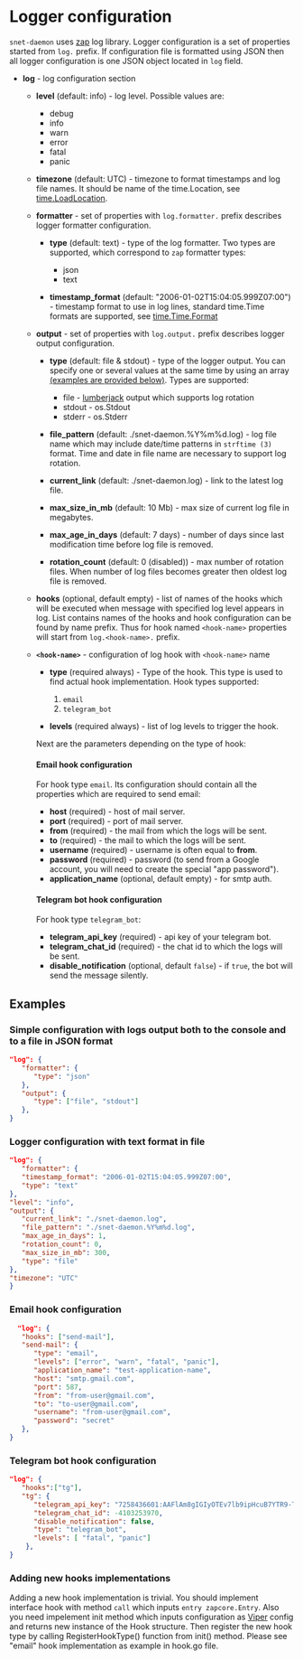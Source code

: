 # Logger configuration

```snet-daemon``` uses [zap](https://github.com/uber-go/zap) log
library. Logger configuration is a set of properties started from ```log.```
prefix. If configuration file is formatted using JSON then all logger
configuration is one JSON object located in ```log``` field.

* **log** - log configuration section

    * **level** (default: info) - log level. Possible values are:
        * debug
        * info
        * warn
        * error
        * fatal
        * panic

    * **timezone** (default: UTC) - timezone to format timestamps and log
      file names. It should be name of the time.Location, see
      [time.LoadLocation](https://golang.org/pkg/time/#LoadLocation).

    * **formatter** - set of properties with ```log.formatter.``` prefix
      describes logger formatter configuration.

        * **type** (default: text) - type of the log formatter. Two types are
          supported, which correspond to ```zap``` formatter types:
            * json
            * text

        * **timestamp_format** (default:  "2006-01-02T15:04:05.999Z07:00") -
          timestamp format to use in log lines, standard time.Time formats are
          supported, see [time.Time.Format](https://golang.org/pkg/time/#Time.Format)

    * **output** - set of properties with ```log.output.``` prefix describes
      logger output configuration.

        * **type** (default: file & stdout) - type of the logger output. You can specify one or several values at the same time by using an array [(examples are provided below)](#examples). Types are
          supported:
            * file -
              [lumberjack](https://github.com/natefinch/lumberjack)
              output which supports log rotation
            * stdout - os.Stdout
            * stderr - os.Stderr

        * **file_pattern** (default: ./snet-daemon.%Y%m%d.log) - log file name
          which may include date/time patterns in ```strftime (3)``` format. Time
          and date in file name are necessary to support log rotation.

        * **current_link** (default: ./snet-daemon.log) - link to the latest log
          file.

        * **max_size_in_mb** (default: 10 Mb) - max size of current log file in megabytes.

        * **max_age_in_days** (default: 7 days) - number of days since
          last modification time before log file is removed.

        * **rotation_count** (default: 0 (disabled)) - max number of rotation
          files. When number of log files becomes greater then oldest log file is
          removed.

    * **hooks** (optional, default empty) - list of names of the hooks which will be executed
      when message with specified log level appears in log. List contains names of
      the hooks and hook configuration can be found by name prefix. Thus for
      hook named ```<hook-name>``` properties will start from
      ```log.<hook-name>.``` prefix.

    * **```<hook-name>```** - configuration of log hook with `<hook-name>` name

        * **type** (required always) - Type of the hook. This type is used to find actual
          hook implementation. Hook types supported: 
      
          1) `email`  
          2) `telegram_bot` 

        * **levels** (required always) - list of log levels to trigger the hook.

        Next are the parameters depending on the type of hook:

        #### Email hook configuration

        For hook type `email`. Its configuration should contain all the properties which are required to send email:

        * **host** (required) - host of mail server.
        * **port** (required) - port of mail server.
        * **from** (required) - the mail from which the logs will be sent.
        * **to** (required) - the mail to which the logs will be sent.
        * **username** (required) - username is often equal to **from**.
        * **password** (required) - password (to send from a Google account, you will need to create the special "app password").
        * **application_name** (optional, default empty) - for smtp auth.

        #### Telegram bot hook configuration

        For hook type `telegram_bot`:

        * **telegram_api_key** (required) - api key of your telegram bot.
        * **telegram_chat_id** (required) - the chat id to which the logs will be sent.
        * **disable_notification** (optional, default `false`) - if `true`, the bot will send the message silently.

## Examples

### Simple configuration with logs output both to the console and to a file in JSON format

```json
"log": {
   "formatter": {
      "type": "json"
   },
   "output": {
      "type": ["file", "stdout"]
   },
}
```

### Logger configuration with text format in file

```json
"log": {
   "formatter": {
   "timestamp_format": "2006-01-02T15:04:05.999Z07:00",
   "type": "text"
},
"level": "info",
"output": {
   "current_link": "./snet-daemon.log",
   "file_pattern": "./snet-daemon.%Y%m%d.log",
   "max_age_in_days": 1,
   "rotation_count": 0,
   "max_size_in_mb": 300,
   "type": "file"
},
"timezone": "UTC"
}
```

### Email hook configuration

```json
  "log": {
   "hooks": ["send-mail"],
   "send-mail": {
      "type": "email",
      "levels": ["error", "warn", "fatal", "panic"],
      "application_name": "test-application-name",
      "host": "smtp.gmail.com",
      "port": 587,
      "from": "from-user@gmail.com",
      "to": "to-user@gmail.com",
      "username": "from-user@gmail.com",
      "password": "secret"
   },
}
```

### Telegram bot hook configuration

```json
"log": {
   "hooks":["tg"],
   "tg": {
      "telegram_api_key": "7258436601:AAFlAm8gIGIyOTEv7lb9ipHcuB7YTR9-TuR",
      "telegram_chat_id": -4103253970,
      "disable_notification": false,
      "type": "telegram_bot",
      "levels": [ "fatal", "panic"]
    },
}
```

### Adding new hooks implementations

Adding a new hook implementation is trivial. You should implement interface hook with method `call`  which inputs `entry zapcore.Entry`. Also you need impelement init method which inputs configuration as [Viper](https://godoc.org/github.com/spf13/viper#Viper) config and returns new instance of the Hook structure. Then register the new hook
type by calling RegisterHookType() function from init() method. Please see "email" hook implementation as example in hook.go file.
